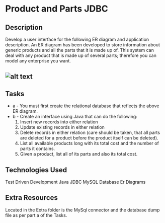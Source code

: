 # Product and Parts JDBC
## Description
Develop a user interface for the following ER diagram and application description.
An ER diagram has been developed to store information about generic products and all the parts that it is made up of. This system can deal with any product that is made up of several parts; therefore you can model any enterprise you want.
## ![alt text][logo]
[logo]: https://raw.github.com/rorynee/products_parts_jdbc/master/extras/erdiagram.bmp "Er Diagram"
## Tasks
* a - You must first create the relational database that reflects the above ER diagram.
* b - Create an interface using Java that can do the following:
    1. Insert new records into either relation
    2. Update existing records in either relation
    3. Delete records in either relation (care should be taken, that all parts are deleted for a product before the product itself can be deleted).
    4. List all available products long with its total cost and the number of parts it contains.
    5. Given a product, list all of its parts and also its total cost.
## Technologies Used
Test Driven Development
Java
JDBC
MySQL Database
Er Diagrams

## Extra Resources
Located in the Extra folder is the MySql connector and the database dump file as per part a of the Tasks.